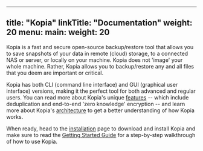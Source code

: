 
---
title: "Kopia"
linkTitle: "Documentation"
weight: 20
menu:
  main:
    weight: 20
---

Kopia is a fast and secure open-source backup/restore tool that allows you to save snapshots of your data in remote (cloud) storage, to a connected NAS or server, or locally on your machine. Kopia does not 'image' your whole machine. Rather, Kopia allows you to backup/restore any and all files that you deem are important or critical.

Kopia has both CLI (command line interface) and GUI (graphical user interface) versions, making it the perfect tool for both advanced and regular users. You can read more about Kopia's unique [features](features/) -- which include deduplication and end-to-end 'zero knowledge' encryption -- and learn more about Kopia's [architecture](advanced/architecture/) to get a better understanding of how Kopia works.

When ready, head to the [installation](installation/) page to download and install Kopia and make sure to read the [Getting Started Guide](getting-started/) for a step-by-step walkthrough of how to use Kopia.
